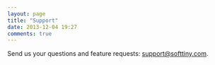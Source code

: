 ```yaml
---
layout: page
title: "Support"
date: 2013-12-04 19:27
comments: true
---
```


Send us your questions and feature requests: [support@softtiny.com](mailto:support@softin.co).
